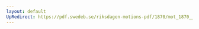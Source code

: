 ```yaml
---
layout: default
UpRedirect: https://pdf.swedeb.se/riksdagen-motions-pdf/1870/mot_1870__ak__00219/mot_1870__ak__00219_002.pdf
---
```

